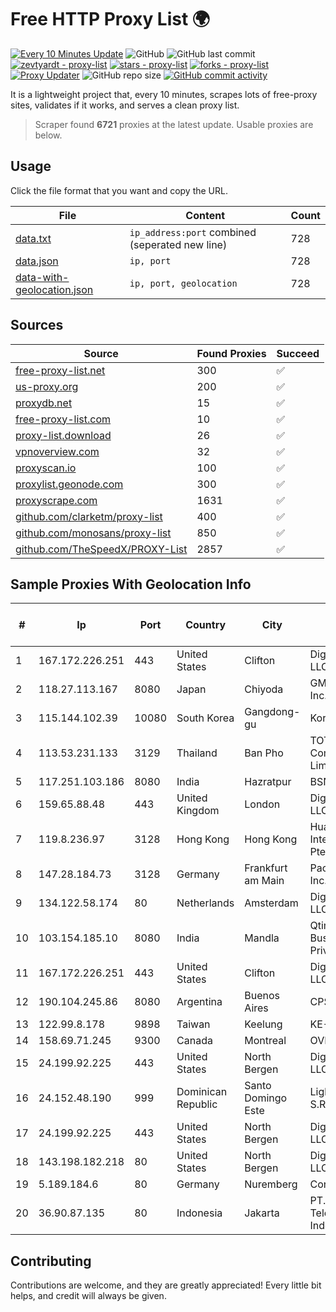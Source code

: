 
# Free HTTP Proxy List 🌍

[![Every 10 Minutes Update](https://github.com/mertguvencli/http-proxy-list/actions/workflows/main.yml/badge.svg?branch=main)](https://github.com/mertguvencli/http-proxy-list/actions/workflows/main.yml)
![GitHub](https://img.shields.io/github/license/mertguvencli/http-proxy-list)
![GitHub last commit](https://img.shields.io/github/last-commit/mertguvencli/http-proxy-list)
[![zevtyardt - proxy-list](https://img.shields.io/static/v1?label=zevtyardt&message=proxy-list&color=blue&logo=github)](https://github.com/zevtyardt/proxy-list "Go to GitHub repo")
[![stars - proxy-list](https://img.shields.io/github/stars/zevtyardt/proxy-list?style=social)](https://github.com/zevtyardt/proxy-list)
[![forks - proxy-list](https://img.shields.io/github/forks/zevtyardt/proxy-list?style=social)](https://github.com/zevtyardt/proxy-list)
[![Proxy Updater](https://github.com/zevtyardt/proxy-list/workflows/Proxy%20Updater/badge.svg)](https://github.com/zevtyardt/proxy-list/actions?query=workflow:"Proxy+Updater")
![GitHub repo size](https://img.shields.io/github/repo-size/zevtyardt/proxy-list)
[![GitHub commit activity](https://img.shields.io/github/commit-activity/m/zevtyardt/proxy-list?logo=commits)](https://github.com/zevtyardt/proxy-list/commits/main)

It is a lightweight project that, every 10 minutes, scrapes lots of free-proxy sites, validates if it works, and serves a clean proxy list.

> Scraper found **6721** proxies at the latest update. Usable proxies are below.

## Usage

Click the file format that you want and copy the URL.

|File|Content|Count|
|----|-------|-----|
|[data.txt](https://raw.githubusercontent.com/mertguvencli/http-proxy-list/main/proxy-list/data.txt)|`ip_address:port` combined (seperated new line)|728|
|[data.json](https://raw.githubusercontent.com/mertguvencli/http-proxy-list/main/proxy-list/data.json)|`ip, port`|728|
|[data-with-geolocation.json](https://raw.githubusercontent.com/mertguvencli/http-proxy-list/main/proxy-list/data-with-geolocation.json)|`ip, port, geolocation`|728|

## Sources

|Source|Found Proxies|Succeed|
|------|-------------|-------|
|[free-proxy-list.net](https://free-proxy-list.net)|300|✅|
|[us-proxy.org](https://www.us-proxy.org)|200|✅|
|[proxydb.net](http://proxydb.net)|15|✅|
|[free-proxy-list.com](https://free-proxy-list.com/?page=&port=&type%5B%5D=http&type%5B%5D=https&up_time=0&search=Search)|10|✅|
|[proxy-list.download](https://www.proxy-list.download/HTTP)|26|✅|
|[vpnoverview.com](https://vpnoverview.com/privacy/anonymous-browsing/free-proxy-servers)|32|✅|
|[proxyscan.io](https://www.proxyscan.io)|100|✅|
|[proxylist.geonode.com](https://proxylist.geonode.com/api/proxy-list?limit=300&page=1&sort_by=lastChecked&sort_type=desc&protocols=http,https)|300|✅|
|[proxyscrape.com](https://api.proxyscrape.com/v2/?request=displayproxies&protocol=http&timeout=10000&country=all&ssl=all&anonymity=all)|1631|✅|
|[github.com/clarketm/proxy-list](https://raw.githubusercontent.com/clarketm/proxy-list/master/proxy-list-raw.txt)|400|✅|
|[github.com/monosans/proxy-list](https://raw.githubusercontent.com/monosans/proxy-list/main/proxies/http.txt)|850|✅|
|[github.com/TheSpeedX/PROXY-List](https://raw.githubusercontent.com/TheSpeedX/PROXY-List/master/http.txt)|2857|✅|


## Sample Proxies With Geolocation Info

|#|Ip|Port|Country|City|Internet Service Provider|
|-|--|----|-------|----|-------------------------|
|1|167.172.226.251|443|United States|Clifton|DigitalOcean, LLC|
|2|118.27.113.167|8080|Japan|Chiyoda|GMO Internet, Inc.|
|3|115.144.102.39|10080|South Korea|Gangdong-gu|Korea Telecom|
|4|113.53.231.133|3129|Thailand|Ban Pho|TOT Public Company Limited|
|5|117.251.103.186|8080|India|Hazratpur|BSNL Internet|
|6|159.65.88.48|443|United Kingdom|London|DigitalOcean, LLC|
|7|119.8.236.97|3128|Hong Kong|Hong Kong|Huawei International Pte. Ltd.|
|8|147.28.184.73|3128|Germany|Frankfurt am Main|Packet Host, Inc.|
|9|134.122.58.174|80|Netherlands|Amsterdam|DigitalOcean, LLC|
|10|103.154.185.10|8080|India|Mandla|Qtime Businesses Private Limited|
|11|167.172.226.251|443|United States|Clifton|DigitalOcean, LLC|
|12|190.104.245.86|8080|Argentina|Buenos Aires|CPS|
|13|122.99.8.178|9898|Taiwan|Keelung|KE-ING|
|14|158.69.71.245|9300|Canada|Montreal|OVH SAS|
|15|24.199.92.225|443|United States|North Bergen|DigitalOcean, LLC|
|16|24.152.48.190|999|Dominican Republic|Santo Domingo Este|Lightwave S.R.L|
|17|24.199.92.225|443|United States|North Bergen|DigitalOcean, LLC|
|18|143.198.182.218|80|United States|North Bergen|DigitalOcean, LLC|
|19|5.189.184.6|80|Germany|Nuremberg|Contabo GmbH|
|20|36.90.87.135|80|Indonesia|Jakarta|PT. Telekomunikasi Indonesia|



## Contributing

Contributions are welcome, and they are greatly appreciated! Every
little bit helps, and credit will always be given.

